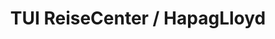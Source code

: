 ---
title: "TUI ReiseCenter / HapagLloyd"
url: /goettingen/tui-reisecenter-hapaglloyd/
shop: Reisebüro
---